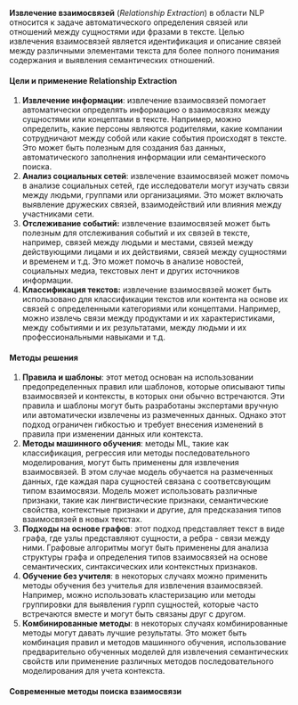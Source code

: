 **Извлечение взаимосвязей** (*Relationship Extraction*) в области NLP относится к задаче автоматического определения связей или отношений между сущностями иди фразами в тексте. Целью извлечения взаимосвязей является идентификация и описание связей между различными элементами текста для более полного понимания содержания и выявления семантических отношений.

#### Цели и применение Relationship Extraction
1. **Извлечение информации**: извлечение взаимосвязей помогает автоматически определять информацию о взаимосвязях между сущностями или концептами в тексте. Например, можно определить, какие персоны являются родителями, какие компании сотрудничают между собой или какие события происходят в тексте. Это может быть полезным для создания баз данных, автоматического заполнения информации или семантического поиска.
2. **Анализ социальных сетей**: извлечение взаимосвязей может помочь в анализе социальных сетей, где исследователи могут изучать связи между людьми, группами или организациями. Это может включать выявление дружеских связей, взаимодействий или влияния между участниками сети.
3. **Отслеживание событий:** извлечение взаимосвязей может быть полезным для отслеживания событий и их связей в тексте, например, связей между людьми и местами, связей между действующими лицами и их действиями, связей между сущностями и временем и т.д. Это может помочь в анализе новостей, социальных медиа, текстовых лент и других источников информации.
4. **Классификация текстов:** извлечение взаимосвязей может быть использовано для классификации текстов или контента на основе их связей с определенными категориями или концептами. Например, можно извлечь связи между продуктами и их характеристиками, между событиями и их результатами, между людьми и их профессиональными навыками и т.д.

#### Методы решения
1. **Правила и шаблоны**: этот метод основан на использовании предопределенных правил или шаблонов, которые описывают типы взаимосвязей и контексты, в которых они обычно встречаются. Эти правила и шаблоны могут быть разработаны экспертами вручную или автоматически извлечены из размеченных данных. Однако этот подход ограничен гибкостью и требует внесения изменений в правила при изменении данных или контекста.
2. **Методы машинного обучения**: методы ML, такие как классификация, регрессия или методы последовательного моделирования, могут быть применены для извлечения взаимосвязей. В этом случае модель обучается на размеченных данных, где каждая пара сущностей связана с соответсвующим типом взаимосвязи. Модель может использовать различные признаки, такие как лингвистические признаки, семантические свойства, контекстные признаки и другие, для предсказания типов взаимосвязей в новых текстах.
3. **Подходы на основе графов**: этот подход представляет текст в виде графа, где узлы представляют сущности, а ребра - связи между ними. Графовые алгоритмы могут быть применены для анализа структуры графа и определения типов взаимосвязей на основе семантических, синтаксических или контекстных признаков.
4. **Обучение без учителя**: в некоторых случаях можно применить методы обучения без учителья для извлечения взаимосвязей. Например, можно использовать кластеризацию или методы группировки для выявления гурпп сущностей, которые часто встречаются вместе и могут быть связаны друг с другом.
5. **Комбинированные методы**: в некоторых случаях комбинированные методы могут давать лучшие результаты. Это может быть комбинация правил и методов машинного обучения, использование предварительно обученных моделей для извлечения семантических свойств или применение различных методов последовательного моделирования для учета контекста.


#### Современные методы поиска взаимосвязи